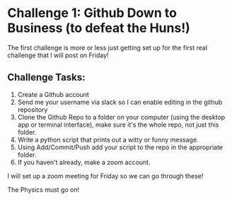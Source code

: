 # Challenge 1: Github Down to Business (to defeat the Huns!)

The first challenge is more or less just getting set up for the first real challenge that I will post on Friday!

## Challenge Tasks:

1. Create a Github account
2. Send me your username via slack so I can enable editing in the github repository
3. Clone the Github Repo to a folder on your computer (using the desktop app or terminal interface), make sure it's the whole repo, not just this folder.
4. Write a python script that prints out a witty or funny message.
5. Using Add/Commit/Push add your script to the repo in the appropriate folder.
6. If you haven't already, make a zoom account.

I will set up a zoom meeting for Friday so we can go through these!

The Physics must go on!